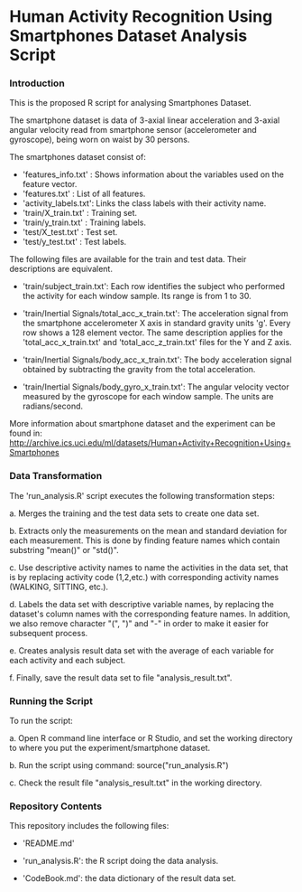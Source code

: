 
Human Activity Recognition Using Smartphones Dataset
Analysis Script
===============

### Introduction

This is the proposed R script for analysing Smartphones Dataset.

The smartphone dataset is data of 3-axial linear acceleration and 3-axial angular velocity
read from smartphone sensor (accelerometer and gyroscope), being worn on waist by 30 persons. 

The smartphones dataset consist of:
- 'features_info.txt'  : Shows information about the variables used on the feature vector.
- 'features.txt'       : List of all features.
- 'activity_labels.txt': Links the class labels with their activity name.
- 'train/X_train.txt'  : Training set.
- 'train/y_train.txt'  : Training labels.
- 'test/X_test.txt'    : Test set.
- 'test/y_test.txt'    : Test labels.

The following files are available for the train and test data. Their descriptions are equivalent.
 
- 'train/subject_train.txt': Each row identifies the subject who performed 
      the activity for each window sample. Its range is from 1 to 30. 
      
- 'train/Inertial Signals/total_acc_x_train.txt': The acceleration signal 
      from the smartphone accelerometer X axis in standard gravity units 'g'. 
      Every row shows a 128 element vector. The same description applies for 
      the 'total_acc_x_train.txt' and 'total_acc_z_train.txt' files for the Y and Z axis. 
      
- 'train/Inertial Signals/body_acc_x_train.txt': The body acceleration signal 
      obtained by subtracting the gravity from the total acceleration. 
      
- 'train/Inertial Signals/body_gyro_x_train.txt': The angular velocity vector 
      measured by the gyroscope for each window sample. The units are radians/second.

More information about smartphone dataset and the experiment can be found in:
http://archive.ics.uci.edu/ml/datasets/Human+Activity+Recognition+Using+Smartphones


### Data Transformation

The 'run_analysis.R' script executes the following transformation steps:

a. Merges the training and the test data sets to create one data set.

b. Extracts only the measurements on the mean and standard deviation for each measurement. 
   This is done by finding feature names which contain substring "mean()" or "std()".
   
c. Use descriptive activity names to name the activities in the data set, 
   that is by replacing activity code (1,2,etc.) with corresponding activity names
   (WALKING, SITTING, etc.).
    
d. Labels the data set with descriptive variable names, by replacing the dataset's
   column names with the corresponding feature names. 
   In addition, we also remove character "(", ")" and "-" in order to make
   it easier for subsequent process.

e. Creates analysis result data set with the average of each variable for 
   each activity and each subject.  

f. Finally, save the result data set to file "analysis_result.txt".
   

### Running the Script

To run the script:

a. Open R command line interface or R Studio, and set the working directory
   to where you put the experiment/smartphone dataset.

b. Run the script using command: source("run_analysis.R")

c. Check the result file "analysis_result.txt" in the working directory.   


### Repository Contents

This repository includes the following files:

- 'README.md'

- 'run_analysis.R': the R script doing the data analysis.

- 'CodeBook.md': the data dictionary of the result data set.




